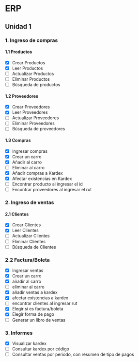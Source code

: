 # ERP

## Unidad 1

### 1. Ingreso de compras

#### 1.1 Productos

- [x] Crear Productos
- [x] Leer Productos
- [ ] Actualizar Productos
- [ ] Eliminar Productos
- [ ] Búsqueda de productos

#### 1.2 Proveedores

- [x] Crear Proveedores
- [x] Leer Proveedores
- [ ] Actualizar Proveedores
- [ ] Eliminar Proveedores
- [ ] Búsqueda de proveedores

#### 1.3 Compras

- [x] Ingresar compras
- [x] Crear un carro
- [x] Añadir al carro
- [ ] Eliminar al carro
- [x] Añadir compras a Kardex
- [x] Afectar existencias en Kardex
- [ ] Encontrar producto al ingresar el id
- [ ] Encontrar proveedores al ingresar el rut

### 2. Ingreso de ventas

#### 2.1 Clientes

- [x] Crear Clientes
- [x] Leer Clientes
- [ ] Actualizar Clientes
- [ ] Eliminar Clientes
- [ ] Búsqueda de Clientes

### 2.2 Factura/Boleta

- [x] Ingresar ventas
- [x] Crear un carro
- [x] añadir al carro
- [ ] eliminar al carro
- [x] añadir ventas a kardex
- [x] afectar existencias a kardex
- [ ] encontrar clientes al ingresar rut
- [x] Elegir si es factura/boleta
- [x] Elegir forma de pago
- [ ] Generar un libro de ventas

### 3. Informes

- [x] Visualizar kardex
- [ ] Consultar kardex por código
- [ ] Consultar ventas por periodo, con resumen de tipo de pagos
